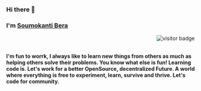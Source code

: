 ### Hi there 👋
### I'm [Soumokanti Bera](https://www.github.com/Soumokanti123) 
<p align="right"><img src="https://visitor-badge.laobi.icu/badge?page_id=Soumokanti123" alt="visitor badge"/></p>
 <br><strong> 
I'm fun to worrk, I always like to learn new things from others as much as helping others solve their problems. You know what else is fun! Learning code is. Let's work for a better OpenSource, decentralized Future. A world where everything is free to experiment, learn, survive and thrive. Let's code for community. <strong></br>
 
 

